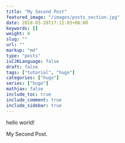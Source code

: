 ```yaml
---
title: "My Second Post"
featured_image: "/images/posts_section.jpg"
date: 2018-03-28T17:12:03+08:00
keywords: []
weight: 0
slug: ""
url: ""
markup: "md"
type: "posts"
isCJKLanguage: false
draft: false
tags: ["tutorial", "hugo"]
categories: ["hugo"]
series: ["hugo"]
mathjax: false
include_toc: true
include_comment: true
include_sidebar: true
---
```


hello world!

<!--more-->

My Second Post.